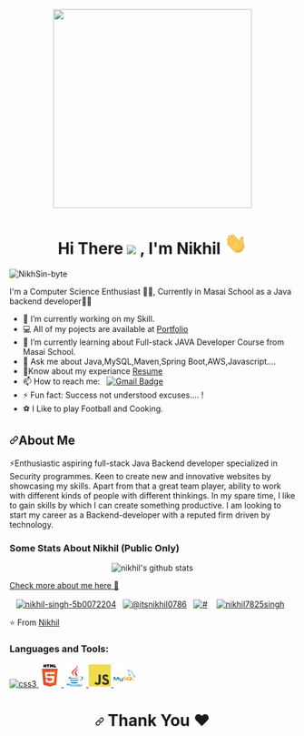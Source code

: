 <p align="Center" ><img src="https://camo.githubusercontent.com/3b7c592ede97b6138ffd4b1cc1541c2f3b11fd39/687474703a2f2f33312e6d656469612e74756d626c722e636f6d2f31376665613932306666333665663466356238373764353231366137616164392f74756d626c725f6d6f39786a65387a5a34317163626975666f315f313238302e676966" height="350px" width ="350px"></p>


<h1 align="Center">  Hi There <img src="https://media.giphy.com/media/WUlplcMpOCEmTGBtBW/giphy.gif" width="40px"> , I'm Nikhil  <img src="https://raw.githubusercontent.com/ABSphreak/ABSphreak/master/gifs/Hi.gif" width="40px" /> </h1>
<p align="left"> <img src="https://komarev.com/ghpvc/?username=NikhSin-byte" alt="NikhSin-byte" /> </p>

I'm a Computer Science Enthusiast  👨‍💻, Currently in Masai School as a Java backend developer👨‍🎓

- 🔭 I’m currently working on my Skill. 
- 💻 All of my pojects are available at <a href="https://NikhSin.github.io" rel="nofollow">Portfolio</a> 
- 🌱 I’m currently learning about Full-stack JAVA Developer Course from Masai School.
- 💬 Ask me about Java,MySQL,Maven,Spring Boot,AWS,Javascript.... 
- 📃Know about my experiance <a href="https://drive.google.com/file/d/140LlgIdFmD7SolnQQWhgoWGeSI3xx4ye/view?usp=sharing" rel="nofollow">Resume</a> 
- 📫 How to reach me: &nbsp;&nbsp;[![Gmail Badge](https://img.shields.io/badge/-Gmail-c14438?style=flat-square&logo=Gmail&logoColor=white&link=mailto:itsnikhil0786@gmail.com)](mailto:itsnikhil0786@gmail.com)
- ⚡ Fun fact: Success not understood excuses.... ! 
- ⚽️ I Like to play Football and Cooking.

<h2 dir="auto"><a id="user-content-about-me" class="anchor" aria-hidden="true" href="#about-me"><svg class="octicon octicon-link" viewBox="0 0 16 16" version="1.1" width="16" height="16" aria-hidden="true"><path fill-rule="evenodd" d="M7.775 3.275a.75.75 0 001.06 1.06l1.25-1.25a2 2 0 112.83 2.83l-2.5 2.5a2 2 0 01-2.83 0 .75.75 0 00-1.06 1.06 3.5 3.5 0 004.95 0l2.5-2.5a3.5 3.5 0 00-4.95-4.95l-1.25 1.25zm-4.69 9.64a2 2 0 010-2.83l2.5-2.5a2 2 0 012.83 0 .75.75 0 001.06-1.06 3.5 3.5 0 00-4.95 0l-2.5 2.5a3.5 3.5 0 004.95 4.95l1.25-1.25a.75.75 0 00-1.06-1.06l-1.25 1.25a2 2 0 01-2.83 0z"></path></svg></a>About Me</h2>

<p dir="auto"><g-emoji class="g-emoji" alias="zap" fallback-src="https://github.githubassets.com/images/icons/emoji/unicode/26a1.png">⚡</g-emoji>Enthusiastic aspiring full-stack Java Backend developer specialized in Security programmes. Keen to create new and innovative websites by showcasing my skills. Apart from that a great team player, ability to work with different kinds of people with different thinkings. In my spare time, I like to gain skills by which I can create something productive. I am looking to start my career as a Backend-developer with a reputed firm driven by technology.</p>


### Some Stats About Nikhil (Public Only)
<p align="center" >
<img alt="nikhil's github stats" src="https://github-readme-stats.vercel.app/api?username=NikhSin&show_icons=true&theme=merko"  > </p>

<a href="https://sourcerer.io/NikhSin">Check more about me here 🌟 </a>

<p align="center">
<a href="https://www.linkedin.com/in/nikhil-singh-5b0072204" target="_blank"><img align="center" src="https://cdn.jsdelivr.net/npm/simple-icons@3.1.0/icons/linkedin.svg" alt="nikhil-singh-5b0072204" height="25" width="25" /></a>&nbsp;&nbsp;
<a href="https://twitter.com/itsnikhil0786" target="_blank"><img align="center" src="https://cdn.jsdelivr.net/npm/simple-icons@3.0.1/icons/twitter.svg" alt="@itsnikhil0786" height="25" width="25" /></a>&nbsp;&nbsp;
<a href="https://dev.to/nikhsin" target="_blank"><img align="center" src="https://cdn.jsdelivr.net/npm/simple-icons@3.0.1/icons/dev-dot-to.svg" alt="#" height="25" width="25" /></a> &nbsp;&nbsp;
<a href="https://www.instagram.com/nikhil7825singh" target="_blank"><img align="center" src="https://cdn.jsdelivr.net/npm/simple-icons@3.0.1/icons/instagram.svg" alt="nikhil7825singh" height="25" width="25" /></a>&nbsp;&nbsp;
</p>



⭐️ From [Nikhil](https://github.com/NikSin)
<h3 align="left">Languages and Tools:</h3>
<p align="left"> <a href="https://www.w3schools.com/css/" target="_blank" rel="noreferrer"> <img src="https://www.svgrepo.com/show/303481/css-3-logo.svg" alt="css3" width="40" height="40"/> </a> <a href="https://www.w3.org/html/" target="_blank" rel="noreferrer"> <img src="https://raw.githubusercontent.com/devicons/devicon/master/icons/html5/html5-original-wordmark.svg" alt="html5" width="40" height="40"/> </a> <a href="https://www.java.com" target="_blank" rel="noreferrer"> <img src="https://raw.githubusercontent.com/devicons/devicon/master/icons/java/java-original.svg" alt="java" width="40" height="40"/> </a> <a href="https://developer.mozilla.org/en-US/docs/Web/JavaScript" target="_blank" rel="noreferrer"> <img src="https://raw.githubusercontent.com/devicons/devicon/master/icons/javascript/javascript-original.svg" alt="javascript" width="40" height="40"/> </a> <a href="https://www.mysql.com/" target="_blank" rel="noreferrer"> <img src="https://raw.githubusercontent.com/devicons/devicon/master/icons/mysql/mysql-original-wordmark.svg" alt="mysql" width="40" height="40"/> </a> </p>

<h1 align="center" dir="auto"><a id="user-content--thank-you-" class="anchor" aria-hidden="true" href="#-thank-you-"><svg class="octicon octicon-link" viewBox="0 0 16 16" version="1.1" width="16" height="16" aria-hidden="true"><path fill-rule="evenodd" d="M7.775 3.275a.75.75 0 001.06 1.06l1.25-1.25a2 2 0 112.83 2.83l-2.5 2.5a2 2 0 01-2.83 0 .75.75 0 00-1.06 1.06 3.5 3.5 0 004.95 0l2.5-2.5a3.5 3.5 0 00-4.95-4.95l-1.25 1.25zm-4.69 9.64a2 2 0 010-2.83l2.5-2.5a2 2 0 012.83 0 .75.75 0 001.06-1.06 3.5 3.5 0 00-4.95 0l-2.5 2.5a3.5 3.5 0 004.95 4.95l1.25-1.25a.75.75 0 00-1.06-1.06l-1.25 1.25a2 2 0 01-2.83 0z"></path></svg></a> Thank You <g-emoji class="g-emoji" alias="heart" fallback-src="https://github.githubassets.com/images/icons/emoji/unicode/2764.png">❤</g-emoji></h1>


